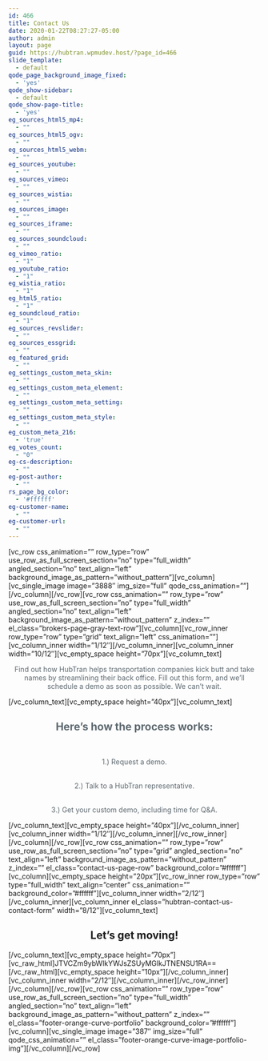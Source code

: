 ```yaml
---
id: 466
title: Contact Us
date: 2020-01-22T08:27:27-05:00
author: admin
layout: page
guid: https://hubtran.wpmudev.host/?page_id=466
slide_template:
  - default
qode_page_background_image_fixed:
  - 'yes'
qode_show-sidebar:
  - default
qode_show-page-title:
  - 'yes'
eg_sources_html5_mp4:
  - ""
eg_sources_html5_ogv:
  - ""
eg_sources_html5_webm:
  - ""
eg_sources_youtube:
  - ""
eg_sources_vimeo:
  - ""
eg_sources_wistia:
  - ""
eg_sources_image:
  - ""
eg_sources_iframe:
  - ""
eg_sources_soundcloud:
  - ""
eg_vimeo_ratio:
  - "1"
eg_youtube_ratio:
  - "1"
eg_wistia_ratio:
  - "1"
eg_html5_ratio:
  - "1"
eg_soundcloud_ratio:
  - "1"
eg_sources_revslider:
  - ""
eg_sources_essgrid:
  - ""
eg_featured_grid:
  - ""
eg_settings_custom_meta_skin:
  - ""
eg_settings_custom_meta_element:
  - ""
eg_settings_custom_meta_setting:
  - ""
eg_settings_custom_meta_style:
  - ""
eg_custom_meta_216:
  - 'true'
eg_votes_count:
  - "0"
eg-cs-description:
  - ""
eg-post-author:
  - ""
rs_page_bg_color:
  - '#ffffff'
eg-customer-name:
  - ""
eg-customer-url:
  - ""
---
```

\[vc\_row css\_animation=&#8221;&#8221; row\_type=&#8221;row&#8221; use\_row\_as\_full\_screen\_section=&#8221;no&#8221; type=&#8221;full\_width&#8221; angled\_section=&#8221;no&#8221; text\_align=&#8221;left&#8221; background\_image\_as\_pattern=&#8221;without\_pattern&#8221;\]\[vc\_column\]\[vc\_single\_image image=&#8221;3888&#8243; img\_size=&#8221;full&#8221; qode\_css\_animation=&#8221;&#8221;\]\[/vc\_column\]\[/vc\_row\]\[vc\_row css\_animation=&#8221;&#8221; row\_type=&#8221;row&#8221; use\_row\_as\_full\_screen\_section=&#8221;no&#8221; type=&#8221;full\_width&#8221; angled\_section=&#8221;no&#8221; text\_align=&#8221;left&#8221; background\_image\_as\_pattern=&#8221;without\_pattern&#8221; z\_index=&#8221;&#8221; el\_class=&#8221;brokers-page-gray-text-row&#8221;\]\[vc\_column\]\[vc\_row\_inner row\_type=&#8221;row&#8221; type=&#8221;grid&#8221; text\_align=&#8221;left&#8221; css\_animation=&#8221;&#8221;\]\[vc\_column\_inner width=&#8221;1/12&#8243;\]\[/vc\_column\_inner\]\[vc\_column\_inner width=&#8221;10/12&#8243;\]\[vc\_empty\_space height=&#8221;70px&#8221;\][vc\_column\_text]

<p style="text-align: center;">
  <span style="color: #5e6970;">Find out how HubTran helps transportation companies kick butt and take names by streamlining their back office. Fill out this form, and we’ll schedule a demo as soon as possible. We can’t wait.</span>
</p>

\[/vc\_column\_text\]\[vc\_empty\_space height=&#8221;40px&#8221;\][vc\_column\_text]

<h2 style="text-align: center;">
  <span style="color: #5e6970;">Here’s how the process works:</span>
</h2>

&nbsp;

<p style="text-align: center;">
  <span style="color: #5e6970;">1.) Request a demo.</span>
</p>

<p style="text-align: center;">
  <span style="color: #5e6970;"><br /> 2.) Talk to a HubTran representative.</span>
</p>

<p style="text-align: center;">
  <span style="color: #5e6970;"><br /> 3.) Get your custom demo, including time for Q&A.</span>
</p>

\[/vc\_column\_text\]\[vc\_empty\_space height=&#8221;40px&#8221;\]\[/vc\_column\_inner\]\[vc\_column\_inner width=&#8221;1/12&#8243;\]\[/vc\_column\_inner\]\[/vc\_row\_inner\]\[/vc\_column\]\[/vc\_row\]\[vc\_row css\_animation=&#8221;&#8221; row\_type=&#8221;row&#8221; use\_row\_as\_full\_screen\_section=&#8221;no&#8221; type=&#8221;grid&#8221; angled\_section=&#8221;no&#8221; text\_align=&#8221;left&#8221; background\_image\_as\_pattern=&#8221;without\_pattern&#8221; z\_index=&#8221;&#8221; el\_class=&#8221;contact-us-page-row&#8221; background\_color=&#8221;#ffffff&#8221;\]\[vc\_column\]\[vc\_empty\_space height=&#8221;20px&#8221;\]\[vc\_row\_inner row\_type=&#8221;row&#8221; type=&#8221;full\_width&#8221; text\_align=&#8221;center&#8221; css\_animation=&#8221;&#8221; background\_color=&#8221;#ffffff&#8221;\]\[vc\_column\_inner width=&#8221;2/12&#8243;\]\[/vc\_column\_inner\]\[vc\_column\_inner el\_class=&#8221;hubtran-contact-us-contact-form&#8221; width=&#8221;8/12&#8243;\]\[vc\_column\_text\]

<h2 style="text-align: center;">
  Let&#8217;s get moving!
</h2>

\[/vc\_column\_text\]\[vc\_empty\_space height=&#8221;70px&#8221;\]\[vc\_raw\_html]JTVCZm9ybWlkYWJsZSUyMGlkJTNENSU1RA==[/vc\_raw\_html\]\[vc\_empty\_space height=&#8221;10px&#8221;\]\[/vc\_column\_inner\]\[vc\_column\_inner width=&#8221;2/12&#8243;\]\[/vc\_column\_inner\]\[/vc\_row\_inner\]\[/vc\_column\]\[/vc\_row\]\[vc\_row css\_animation=&#8221;&#8221; row\_type=&#8221;row&#8221; use\_row\_as\_full\_screen\_section=&#8221;no&#8221; type=&#8221;full\_width&#8221; angled\_section=&#8221;no&#8221; text\_align=&#8221;left&#8221; background\_image\_as\_pattern=&#8221;without\_pattern&#8221; z\_index=&#8221;&#8221; el\_class=&#8221;footer-orange-curve-portfolio&#8221; background\_color=&#8221;#ffffff&#8221;\]\[vc\_column\]\[vc\_single\_image image=&#8221;387&#8243; img\_size=&#8221;full&#8221; qode\_css\_animation=&#8221;&#8221; el\_class=&#8221;footer-orange-curve-image-portfolio-img&#8221;\]\[/vc\_column\][/vc_row]